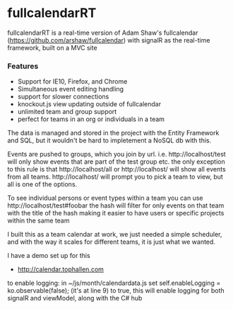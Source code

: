 fullcalendarRT
==============

fullcalendarRT is a real-time version of Adam Shaw's fullcalendar (https://github.com/arshaw/fullcalendar)
with signalR as the real-time framework, built on a MVC site

### Features

- Support for IE10, Firefox, and Chrome
- Simultaneous event editing handling
- support for slower connections
- knockout.js view updating outside of fullcalendar
- unlimited team and group support
- perfect for teams in an org or individuals in a team

The data is managed and stored in the project with the Entity Framework
and SQL, but it wouldn't be hard to impletement a NoSQL db with this.

Events are pushed to groups, which you join by url.
i.e. http://localhost/test will only show events that are part of the test group etc.
the only exception to this rule is that http://localhost/all or http://localhost/ will
show all events from all teams. http://localhost/ will prompt you to pick a team to view, 
but all is one of the options.

To see individual persons or event types within a team you can use http://localhost/test#foobar
the hash will filter for only events on that team with the title of the hash making it easier to have
users or specific projects within the same team
	
I built this as a team calendar at work, we just needed a simple scheduler, and with the way it scales
for different teams, it is just what we wanted.

I have a demo set up for this
- http://calendar.tophallen.com

to enable logging:
in ~/js/month/calendardata.js set self.enableLogging = ko.observable(false); (it's at line 9)
to true, this will enable logging for both signalR and viewModel, along with the C# hub

[cal]: http://calendar.tophallen.com

